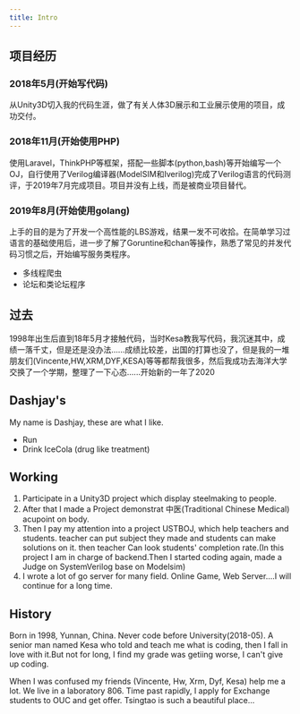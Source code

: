 ```yaml
---
title: Intro
---
```


## 项目经历

### 2018年5月(开始写代码)

从Unity3D切入我的代码生涯，做了有关人体3D展示和工业展示使用的项目，成功交付。

### 2018年11月(开始使用PHP)

使用Laravel，ThinkPHP等框架，搭配一些脚本(python,bash)等开始编写一个OJ，自行使用了Verilog编译器(ModelSIM和Iverilog)完成了Verilog语言的代码测评，于2019年7月完成项目。项目并没有上线，而是被商业项目替代。

### 2019年8月(开始使用golang)

上手的目的是为了开发一个高性能的LBS游戏，结果一发不可收拾。在简单学习过语言的基础使用后，进一步了解了Goruntine和chan等操作，熟悉了常见的并发代码习惯之后，开始编写服务类程序。

- 多线程爬虫
- 论坛和类论坛程序

## 过去

1998年出生后直到18年5月才接触代码，当时Kesa教我写代码，我沉迷其中，成绩一落千丈，但是还是没办法......成绩比较差，出国的打算也没了，但是我的一堆朋友们(Vincente,HW,XRM,DYF,KESA)等等都帮我很多，然后我成功去海洋大学交换了一个学期，整理了一下心态......开始新的一年了2020


## Dashjay's

My name is Dashjay, these are what I like.

- Run
- Drink IceCola (drug like treatment)

## Working

1. Participate in a Unity3D project which display steelmaking to people.
2. After that I made a Project demonstrat 中医(Traditional Chinese Medical) acupoint on body.
3. Then I pay my attention into a project USTBOJ, which help teachers and students. teacher can put subject they made and students can make solutions on it. then teacher Can look students' completion rate.(In this project I am in charge of backend.Then I started coding again, made a Judge on SystemVerilog base on Modelsim)
4. I wrote a lot of go server for many field. Online Game, Web Server....I will continue for a long time.

## History

Born in 1998, Yunnan, China. Never code before University(2018-05). A senior man named Kesa who told and teach me what is coding, then I fall in love with it.But not for long, I find my grade was getiing worse, I can't give up coding.

When I was confused my friends (Vincente, Hw, Xrm, Dyf, Kesa) help me a lot. We live in a laboratory 806\. Time past rapidly, I apply for Exchange students to OUC and get offer. Tsingtao is such a beautiful place...
